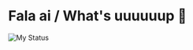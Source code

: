 # Fala ai / What's uuuuuup 👻

<img alt="My Status" src="https://github-readme-stats.vercel.app/api?username=Marceggl&hide=prs&show_icons=true&theme=transparent"/>

